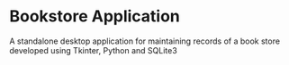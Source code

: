 # Bookstore Application
A standalone desktop application for maintaining records of a book store developed using Tkinter, Python and SQLite3
